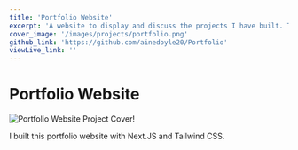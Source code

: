 ```yaml
---
title: 'Portfolio Website'
excerpt: 'A website to display and discuss the projects I have built. This is the website you are currently on and I discuss the tools I used to build it.'
cover_image: '/images/projects/portfolio.png'
github_link: 'https://github.com/ainedoyle20/Portfolio'
viewLive_link: ''
---
```


# Portfolio Website

![Portfolio Website Project Cover!](/images/projects/portfolio.png)

I built this portfolio website with Next.JS and Tailwind CSS.   